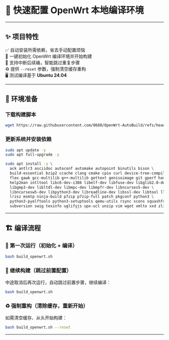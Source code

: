 
# 🚀 快速配置 OpenWrt 本地编译环境

---

## ✨ 项目特性

✅ 自动安装所需依赖，省去手动配置烦恼  
🚀 一键初始化 OpenWrt 编译环境并开始构建  
🔄 支持中断后续编，智能跳过重复步骤  
♻️ 提供 `--reset` 参数，强制清空缓存重构  
🖥️ 测试编译基于 **Ubuntu 24.04**

---

## 🧰 环境准备

### 下载构建脚本

```bash
wget https://raw.githubusercontent.com/8680/OpenWrt-AutoBuild/refs/heads/master/diy/scripts/build_openwrt.sh
```

### 更新系统并安装依赖

```bash
sudo apt update -y
sudo apt full-upgrade -y
```

```bash
sudo apt install -y \
  ack antlr3 asciidoc autoconf automake autopoint binutils bison \
  build-essential bzip2 ccache clang cmake cpio curl device-tree-compiler \
  flex gawk gcc-multilib g++-multilib gettext genisoimage git gperf haveged \
  help2man intltool libc6-dev-i386 libelf-dev libfuse-dev libglib2.0-dev \
  libgmp3-dev libltdl-dev libmpc-dev libmpfr-dev libncurses5-dev \
  libncursesw5-dev libpython3-dev libreadline-dev libssl-dev libtool llvm \
  lrzsz msmtp ninja-build p7zip p7zip-full patch pkgconf python3 \
  python3-pyelftools python3-setuptools qemu-utils rsync scons squashfs-tools \
  subversion swig texinfo uglifyjs upx-ucl unzip vim wget xmlto xxd zlib1g-dev
```

---

## 🏗️ 编译流程

### 🔹 第一次运行（初始化 + 编译）

```bash
bash build_openwrt.sh
```

### 🔄 继续构建（跳过前置配置）

中途取消后再次运行，自动跳过前置步骤，继续编译：

```bash
bash build_openwrt.sh
```

### ♻️ 强制重构（清除缓存，重新开始）

如需清空缓存、从头开始构建：

```bash
bash build_openwrt.sh --reset
```

---

